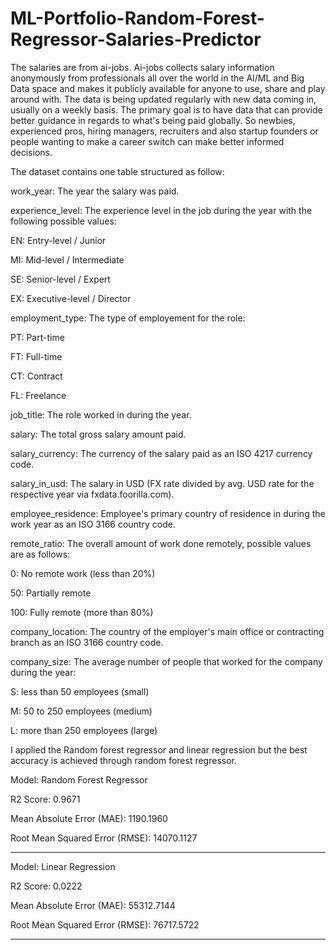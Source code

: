 # ML-Portfolio-Random-Forest-Regressor-Salaries-Predictor

The salaries are from ai-jobs. Ai-jobs collects salary information anonymously from professionals all over the world in the AI/ML and Big Data space and makes it publicly available for anyone to use, share and play around with. The data is being updated regularly with new data coming in, usually on a weekly basis.
The primary goal is to have data that can provide better guidance in regards to what's being paid globally. So newbies, experienced pros, hiring managers, recruiters and also startup founders or people wanting to make a career switch can make better informed decisions.

The dataset contains one table structured as follow:

work_year: The year the salary was paid.

experience_level: The experience level in the job during the year with the following possible values:

EN: Entry-level / Junior

MI: Mid-level / Intermediate

SE: Senior-level / Expert

EX: Executive-level / Director

employment_type: The type of employement for the role:

PT: Part-time

FT: Full-time

CT: Contract

FL: Freelance

job_title: The role worked in during the year.

salary: The total gross salary amount paid.

salary_currency: The currency of the salary paid as an ISO 4217 currency code.

salary_in_usd: The salary in USD (FX rate divided by avg. USD rate for the respective year via fxdata.foorilla.com).

employee_residence: Employee's primary country of residence in during the work year as an ISO 3166 country code.

remote_ratio: The overall amount of work done remotely, possible values are as follows:

0: No remote work (less than 20%)

50: Partially remote

100: Fully remote (more than 80%)

company_location: The country of the employer's main office or contracting branch as an ISO 3166 country code.

company_size: The average number of people that worked for the company during the year:

S: less than 50 employees (small)

M: 50 to 250 employees (medium)

L: more than 250 employees (large)

I applied the Random forest regressor and linear regression but the best accuracy is achieved through random forest regressor.

Model: Random Forest Regressor

R2 Score: 0.9671

Mean Absolute Error (MAE): 1190.1960

Root Mean Squared Error (RMSE): 14070.1127

----------------------------------------
Model: Linear Regression

R2 Score: 0.0222

Mean Absolute Error (MAE): 55312.7144

Root Mean Squared Error (RMSE): 76717.5722

----------------------------------------
